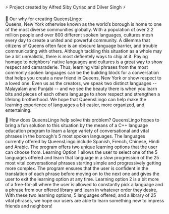 ⚡ Project created by Alfred Siby Cyriac and Dilver Singh ⚡

🤔 Our why for creating QueensLingo:  
Queens, New York otherwise known as the world’s borough is home to one of the most diverse communities globally. With a population of over 2.2 million people and over 800 different spoken languages, cultures mesh every day to create a united and powerful community. A dilemma that citizens of Queens often face is an obscure language barrier, and trouble communicating with others. Although tackling this situation as a whole may be a bit unrealistic, there is most defientely ways to chip at it. Paying homage to neighbors' native languages and cultures is a great way to show respect and camaraderie. Thus, learning vital phrases from the most commonly spoken languages can be the building block for a conversation that helps you create a new friend in Queens, New York or show respect to a loved one. Even us as the creators, we speak two distinct languages -- Malayalam and Punjabi -- and we see the beauty there is when you learn bits and pieces of each others language to show respect and strengthen a lifelong brotherhood. We hope that QueensLingo can help make the learning experience of languages a bit easier, more organized, and entertaining. 

🤔 How does QueensLingo help solve this problem? 
QueensLingo hopes to bring a fun solution to this situation by the means of a C++ language education program to learn a large variety of conversational and vital phrases in the borough's 5 most spoken languages. The languages currently offered by QueensLingo include Spanish, French, Chinese, Hindi and Arabic. The program offers two unique learning options that the user can choose from. Learning Option 1 allows the user to select one of the 5 languages offered and learn that language in a slow progression of the 25 most vital conversational phrases starting simple and progressively getting more complex. The program ensures that the user is confident in the translation of each phrase before moving on to the next one and gives the user to exit the learning option at any time. Learning option 2 is a bit more of a free-for-all where the user is allowed to constantly pick a language and a phrase from our offered library and learn in whatever order they desire. With these two learning options, 5 languages offered, and a library of 25 vital phrases, we hope our users are able to learn something new to impress friends and neighbors!
